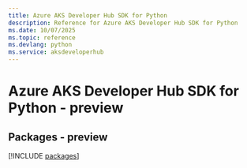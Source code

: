 ```yaml
---
title: Azure AKS Developer Hub SDK for Python
description: Reference for Azure AKS Developer Hub SDK for Python
ms.date: 10/07/2025
ms.topic: reference
ms.devlang: python
ms.service: aksdeveloperhub
---
```

# Azure AKS Developer Hub SDK for Python - preview
## Packages - preview
[!INCLUDE [packages](aks-developer-hub-index.md)]